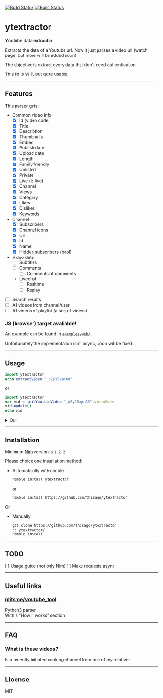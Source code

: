 <!--
  Created at: 08/03/2021 17:17:54 Tuesday
  Modified at: 08/10/2021 03:11:35 PM Tuesday
-->

[![Build Status](https://nimble.directory/ci/badges/ytextractor/nimdevel/docstatus.svg)](https://nimble.directory/ci/badges/ytextractor/nimdevel/doc_build_output.html)
[![Build Status](https://nimble.directory/ci/badges/ytextractor/nimdevel/status.svg)](https://nimble.directory/ci/badges/ytextractor/nimdevel/output.html)


# ytextractor

**Y**ou**t**ube data **extractor**

Extracts the data of a Youtube url. Now it just parses a video url (watch page)
but more will be added soon!

The objective is extract every data that don't need authentication

This lib is WIP, but quite usable.


---

## Features

This parser gets:
- Common video info
  - [x] Id (video code)
  - [x] Title
  - [x] Description
  - [x] Thumbnails
  - [x] Embed
  - [x] Publish date
  - [x] Upload date
  - [x] Length
  - [x] Family friendly
  - [x] Unlisted
  - [x] Private
  - [x] Live (is live)
  - [x] Channel
  - [x] Views
  - [x] Category
  - [x] Likes
  - [x] Dislikes
  - [x] Keywords
- Channel
  - [x] Subscribers
  - [x] Channel icons
  - [x] Url
  - [x] Id
  - [x] Name
  - [x] Hidden subscribers (bool)

- Video data
  - [ ] Subtitles
  - [ ] Comments
    - [ ] Comments of comments
  - Livechat
    - [ ] Realtime
    - [ ] Replay
- [ ] Search results
- [ ] All videos from channel/user
- [ ] All videos of playlist (a seq of videos)

### JS (browser) target avaliable!

An example can be found in [`examples/web/`](examples/web).

Unfortunately the implementation isn't async, soon will be fixed

---

## Usage

```nim
import ytextractor
echo extractVideo "_o2y1SxprA0"
```
or
```nim
import ytextractor
var vid = initYoutubeVideo "_o2y1SxprA0".videoCode
vid.update()
echo vid
```
<details>
<summary>Out</summary>

```
(status: (lastUpdate: 2021-08-08T17:58:54+00:00, error: None), code: _o2y1SxprA0, title: "Pasta de Berinjela com tahine", description: "Oie! esse foi o nosso primeiro vídeo do canal!\nNesse vídeo ensinamos você à fazer uma Pasta de berinjela com tahine, Dá para comer tanto quanto na salada tanto no pão, é uma delícia! Aqui nos fazemos sempre! É super nutritivo e gostoso!\nSe vocês gostaram, avalie o vídeo, se inscreva se gostou do conteúdo do canal e comente, Sugestões, dúvidas, críticas construtivas, São bem vindas!\nMuito obrigada por assistir e até mais!\n\n\nMEDIDAS:\n\n1 xícara = 250 ml\n1/2 xícara = 125 ml\n1/3 xícara = 85 ml\n1/4 xícara = 60 ml\n\n1 colher de sopa = 15 ml\n1/2 colher de sopa = 7,5 ml\n1 colher de chá = 5 ml\n1/2 colher de chá = 2,5 ml\n1/4 colher de chá = 1,5 ml\n\n\nINGREDIENTES: \n\n2 beringelas\n1 cebola grande cortado em cubos\n2 tomates pequenos cortado em cubos\n1 litro de água ou até que cubra todas as beringelas\n2 colheres de (sopa) de sal\n8 colheres de (sopa) de vinagre\nUm fio de azeite de oliva\n2 á 3 colheres de tahine\nSuco de 1 limão \nsal, pimenta, orégano, temperos, azeite\n\nModo de preparo:\n\nAssista no vídeo com o passo a passo!\n\n muito obrigada e até mais!", thumbnails: @[(url: "https://i.ytimg.com/vi/_o2y1SxprA0/hqdefault.jpg?sqp=-oaymwEiCKgBEF5IWvKriqkDFQgBFQAAAAAYASUAAMhCPQCAokN4AQ==&rs=AOn4CLBoiQsXUwD2LJ3PUzO3DprR4vwy1Q", width: 168, height: 94), (url: "https://i.ytimg.com/vi/_o2y1SxprA0/hqdefault.jpg?sqp=-oaymwEiCMQBEG5IWvKriqkDFQgBFQAAAAAYASUAAMhCPQCAokN4AQ==&rs=AOn4CLBUv0jjfnfXPL3QKfdiPMlVX4B88A", width: 196, height: 110), (url: "https://i.ytimg.com/vi/_o2y1SxprA0/hqdefault.jpg?sqp=-oaymwEjCPYBEIoBSFryq4qpAxUIARUAAAAAGAElAADIQj0AgKJDeAE=&rs=AOn4CLCwAVMbzGigVmYC8mU3y9op6Pg9Wg", width: 246, height: 138), (url: "https://i.ytimg.com/vi/_o2y1SxprA0/hqdefault.jpg?sqp=-oaymwEjCNACELwBSFryq4qpAxUIARUAAAAAGAElAADIQj0AgKJDeAE=&rs=AOn4CLCQr-EQhVY7kNthUWT06s26k-Je5A", width: 336, height: 188), (url: "https://i.ytimg.com/vi/_o2y1SxprA0/maxresdefault.jpg", width: 1920, height: 1080)], embed: (url: "https://www.youtube.com/embed/_o2y1SxprA0", width: 1280, height: 720), publishDate: 2021-07-23T00:00:00+00:00, uploadDate: 2021-07-23T00:00:00+00:00, length: 4 minutes and 15 seconds, familyFriendly: true, unlisted: false, private: false, live: false, channel: (url: "http://www.youtube.com/channel/UC3aGq0eFrvrjM4F1dLUo87A", name: "Antes do Almoço", id: "UC3aGq0eFrvrjM4F1dLUo87A", subscribers: 33, icons: @[(url: "https://yt3.ggpht.com/NtBpZbStXa_UHGyVTNJjbcY1l929iynk_SWK5n54_2euHEL72lMkUkfp_iu5orn901QvbvuVRg=s48-c-k-c0x00ffffff-no-rj", width: 48, height: 48), (url: "https://yt3.ggpht.com/NtBpZbStXa_UHGyVTNJjbcY1l929iynk_SWK5n54_2euHEL72lMkUkfp_iu5orn901QvbvuVRg=s88-c-k-c0x00ffffff-no-rj", width: 88, height: 88), (url: "https://yt3.ggpht.com/NtBpZbStXa_UHGyVTNJjbcY1l929iynk_SWK5n54_2euHEL72lMkUkfp_iu5orn901QvbvuVRg=s176-c-k-c0x00ffffff-no-rj", width: 176, height: 176)], hiddenSubscribers: false), views: 230, category: PeopleAndBlogs, likes: 23, dislikes: 0, keywords: @["salada de beringela", "patê de beringela", "creme de beringela com tahine", "tahine", "receita vegetariana", "beringela assada", "beringela cozida", "o que fazer com beringela", "o que fazer com tahine"])
```
</details>

---

## Installation

Minimum [Nim](https://nim-lang.org) version is `1.2.2`

Please choice one installation method:

- Automatically with nimble
  ```bash
  nimble install ytextractor
  ```
  or
  ```bash
  nimble install https://github.com/thisago/ytextractor
  ```

Or

- Manually
  ```bash
  git clone https://github.com/thisago/ytextractor
  cd ytextractor/
  nimble install
  ```

---

## TODO

[ ] Usage guide (not only Nim)
[ ] Make requests async

---

## Useful links

### [nlitsme/youtube_tool](https://github.com/nlitsme/youtube_tool)

Python3 parser\
With a "How it works" section

---

## FAQ

### What is these videos?

Is a recently initiated cooking channel from one of my relatives

---

## License

MIT
